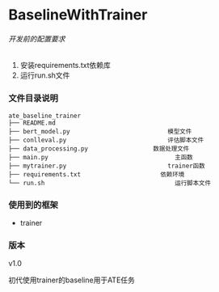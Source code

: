 

# BaselineWithTrainer

###### 开发前的配置要求

1. 安装requirements.txt依赖库
1. 运行run.sh文件

### 文件目录说明
```
ate_baseline_trainer
├── README.md 
├── bert_model.py						    模型文件
├── conlleval.py						    评估脚本文件
├── data_processing.py					数据处理文件
├── main.py								      主函数
├── mytrainer.py						    trainer函数
├── requirements.txt					  依赖环境
└── run.sh								      运行脚本文件

```

### 使用到的框架

- trainer

### 版本

v1.0   

初代使用trainer的baseline用于ATE任务



